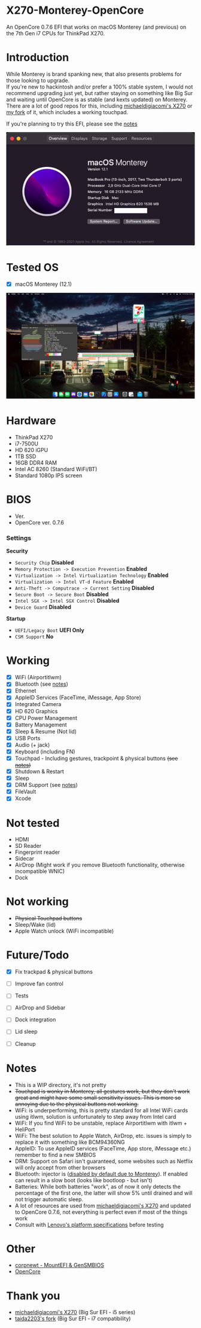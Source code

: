 # X270-Monterey-OpenCore
An OpenCore 0.7.6 EFI that works on macOS Monterey (and previous) on the 7th Gen i7 CPUs for ThinkPad X270.

# Introduction
While Monterey is brand spanking new, that also presents problems for those looking to upgrade.\
If you're new to hackintosh and/or prefer a 100% stable system, I would not recommend upgrading just yet, but rather staying on something like Big Sur and waiting until OpenCore is as stable (and kexts updated) on Monterey.\
There are a lot of good repos for this, including [michaeldigiacomi's X270](https://github.com/michaeldigiacomi/Lenovo-X270-Hackintosh-OpenCore) or [my fork](https://github.com/aerowa/Lenovo-X270-Hackintosh-OpenCore) of it, which includes a working touchpad.


If you're planning to try this EFI, please see the [notes](https://github.com/aerowa/X270-Monterey-OpenCore/blob/main/README.md#notes)

![About](images/about.png)

# Tested OS
- [x] macOS Monterey (12.1)

![X270](images/screen.png)

# Hardware
- ThinkPad X270
- i7-7500U
- HD 620 iGPU
- 1TB SSD
- 16GB DDR4 RAM
- Intel AC 8260 (Standard WiFi/BT)
- Standard 1080p IPS screen

# BIOS
- Ver. 
- OpenCore ver. 0.7.6
### Settings
<b>Security</b>
- `Security Chip` **Disabled**
- `Memory Protection -> Execution Prevention` **Enabled**
- `Virtualization -> Intel Virtualization Technology` **Enabled**
- `Virtualization -> Intel VT-d Feature` **Enabled**
- `Anti-Theft -> Computrace -> Current Setting` **Disabled**
- `Secure Boot -> Secure Boot` **Disabled**
- `Intel SGX -> Intel SGX Control` **Disabled**
- `Device Guard` **Disabled**

<b>Startup</b>
- `UEFI/Legacy Boot` **UEFI Only**
- `CSM Support` **No**

# Working
- [x] WiFi (Airportitlwm)
- [x] Bluetooth (see [notes](https://github.com/aerowa/X270-Monterey-OpenCore/blob/main/README.md#notes))
- [X] Ethernet
- [x] AppleID Services (FaceTime, iMessage, App Store)
- [x] Integrated Camera
- [x] HD 620 Graphics
- [x] CPU Power Management
- [x] Battery Management
- [x] Sleep & Resume (Not lid)
- [x] USB Ports
- [x] Audio (+ jack)
- [x] Keyboard (including FN)
- [x] Touchpad - Including gestures, trackpoint & physical buttons ~~(see [notes](https://github.com/aerowa/X270-Monterey-OpenCore/blob/main/README.md#notes))~~
- [x] Shutdown & Restart
- [x] Sleep
- [x] DRM Support (see [notes](https://github.com/aerowa/X270-Monterey-OpenCore/blob/main/README.md#notes))
- [x] FileVault
- [x] Xcode

# Not tested
- HDMI
- SD Reader
- Fingerprint reader
- Sidecar
- AirDrop (Might work if you remove Bluetooth functionality, otherwise incompatible WNIC)
- Dock

# Not working
- ~~Physical Touchpad buttons~~
- Sleep/Wake (lid)
- Apple Watch unlock (WiFi incompatible)

# Future/Todo
- [x] Fix trackpad & physical buttons
- [ ] Improve fan control
- [ ] Tests
- [ ] AirDrop and Sidebar
- [ ] Dock integration
- [ ] Lid sleep
- [ ] Cleanup


# Notes
- This is a WIP directory, it's not pretty
- ~~Touchpad is wonky in Monterey, all gestures work, but they don't work great and might have some small sensitivity issues. This is more so annoying due to the physical buttons not working.~~
- WiFi: is underperforming, this is pretty standard for all Intel WiFi cards using itlwm, solution is unfortunately to step away from Intel card
- WiFi: If you find WiFi to be unstable, replace Airportitlwm with itlwm + HeliPort
- WiFi: The best solution to Apple Watch, AirDrop, etc. issues is simply to replace it with something like BCM94360NG 
- AppleID: To use AppleID services (FaceTime, App store, iMessage etc.) remember to find a new SMBIOS
- DRM: Support on Safari isn't guaranteed, some websites such as Netflix will only accept from other browsers
- Bluetooth: injector is ([disabled by default due to Monterey](https://github.com/OpenIntelWireless/IntelBluetoothFirmware/issues/361)). If enabled can result in a slow boot (looks like bootloop - but isn't)
- Batteries: While both batteries "work", as of now it only detects the percentage of the first one, the latter will show 5% until drained and will not trigger automatic sleep.
- A lot of resources are used from [michaeldigiacomi's X270](https://github.com/michaeldigiacomi/Lenovo-X270-Hackintosh-OpenCore) and updated to OpenCore 0.7.6, not everything is perfect even if most of the things work
- Consult with [Lenovo's platform specifications](https://psref.lenovo.com/syspool/Sys/PDF/ThinkPad/ThinkPad_X270/ThinkPad_X270_Spec.PDF) before testing


# Other
- [corpnewt - MountEFI & GenSMBIOS](https://github.com/corpnewt)
- [OpenCore](https://dortania.github.io/OpenCore-Install-Guide/)

# Thank you
- [michaeldigiacomi's X270](https://github.com/michaeldigiacomi/Lenovo-X270-Hackintosh-OpenCore) (Big Sur EFI - i5 series)
- [taida2203's fork](https://github.com/taida2203/Lenovo-X270-Hackintosh-OpenCore) (Big Sur EFI - i7 compatibility)
